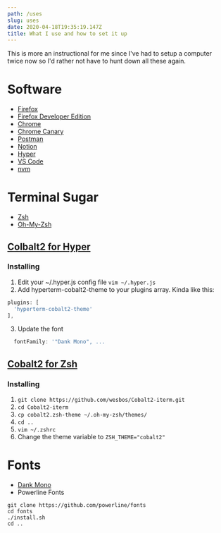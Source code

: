 ```yaml
---
path: /uses
slug: uses
date: 2020-04-18T19:35:19.147Z
title: What I use and how to set it up
---
```

This is more an instructional for me since I've had to setup a computer twice now so I'd rather not have to hunt down all these again.

# Software
- [Firefox](https://www.mozilla.org/en-US/firefox/new/)
- [Firefox Developer Edition](https://www.mozilla.org/en-US/firefox/developer/)
- [Chrome](https://www.google.com/chrome/)
- [Chrome Canary](https://www.google.com/chrome/canary/)
- [Postman](https://www.postman.com/)
- [Notion](https://www.notion.so)
- [Hyper](https://hyper.is/)
- [VS Code](https://code.visualstudio.com/)
- [nvm](https://github.com/nvm-sh/nvm)

# Terminal Sugar
- [Zsh](https://github.com/ohmyzsh/ohmyzsh/wiki/Installing-ZSH)
- [Oh-My-Zsh](https://ohmyz.sh/)

## [Colbalt2 for Hyper](https://github.com/wesbos/hyperterm-cobalt2-theme/)
### Installing
1. Edit your ~/.hyper.js config file `vim ~/.hyper.js`
2. Add hyperterm-cobalt2-theme to your plugins array. Kinda like this:
```javascript
plugins: [
  'hyperterm-cobalt2-theme'
],
```
3. Update the font
```javascript
  fontFamily: '"Dank Mono", ...
```
## [Cobalt2 for Zsh](https://github.com/wesbos/Cobalt2-iterm/)
### Installing
1. `git clone https://github.com/wesbos/Cobalt2-iterm.git`
2. `cd Cobalt2-iterm`
3. `cp cobalt2.zsh-theme ~/.oh-my-zsh/themes/`
4. `cd ..`
5. `vim ~/.zshrc`
6. Change the theme variable to `ZSH_THEME="cobalt2"`

# Fonts
- [Dank Mono](https://dank.sh/)
- Powerline Fonts
```
git clone https://github.com/powerline/fonts
cd fonts
./install.sh
cd ..
```
